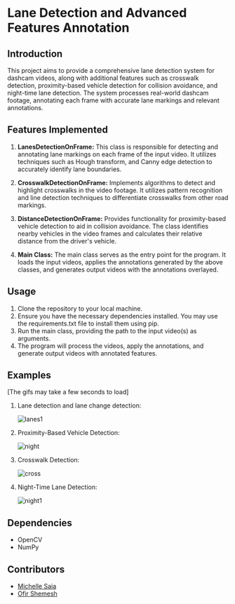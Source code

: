 # Lane Detection and Advanced Features Annotation

## Introduction
This project aims to provide a comprehensive lane detection system for dashcam videos, along with additional features such as crosswalk detection, proximity-based vehicle detection for collision avoidance, and night-time lane detection. The system processes real-world dashcam footage, annotating each frame with accurate lane markings and relevant annotations.

## Features Implemented
1. **LanesDetectionOnFrame:** This class is responsible for detecting and annotating lane markings on each frame of the input video. It utilizes techniques such as Hough transform, and Canny edge detection to accurately identify lane boundaries.

2. **CrosswalkDetectionOnFrame:** Implements algorithms to detect and highlight crosswalks in the video footage. It utilizes pattern recognition and line detection techniques to differentiate crosswalks from other road markings.

3. **DistanceDetectionOnFrame:** Provides functionality for proximity-based vehicle detection to aid in collision avoidance. The class identifies nearby vehicles in the video frames and calculates their relative distance from the driver's vehicle.

4. **Main Class:** The main class serves as the entry point for the program. It loads the input videos, applies the annotations generated by the above classes, and generates output videos with the annotations overlayed.

## Usage
1. Clone the repository to your local machine.
2. Ensure you have the necessary dependencies installed. You may use the requirements.txt file to install them using pip.
3. Run the main class, providing the path to the input video(s) as arguments.
4. The program will process the videos, apply the annotations, and generate output videos with annotated features.

## Examples
[The gifs may take a few seconds to load]

1. Lane detection and lane change detection:
   
   ![lanes1](https://github.com/ofirshe/image_processing_lane_detection/assets/122673402/a6717ab4-625c-448e-9d79-cc13bfbc9805)

2. Proximity-Based Vehicle Detection:
   
   ![night](https://github.com/ofirshe/image_processing_lane_detection/assets/122673402/994b84bd-3d8c-4778-85d5-77068bcad2d8)

3. Crosswalk Detection:
   
   ![cross](https://github.com/ofirshe/image_processing_lane_detection/assets/122673402/410f4ee1-1a34-423f-9160-e1649f508227)

4. Night-Time Lane Detection:
   
   ![night1](https://github.com/ofirshe/image_processing_lane_detection/assets/122673402/29b15429-40bc-4400-bfe3-1ba50dc896f0)



## Dependencies
- OpenCV
- NumPy

## Contributors
- [Michelle Saia](https://github.com/michelle1shaia)
- [Ofir Shemesh](https://github.com/ofirshe)

